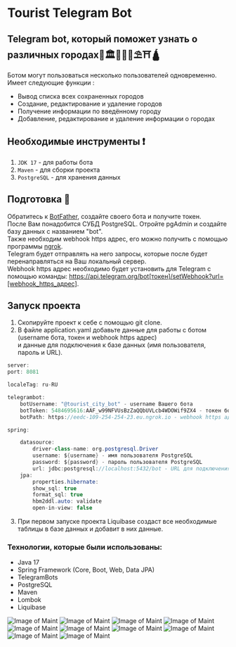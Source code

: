 # Tourist Telegram Bot
 
## Telegram bot,  который поможет узнать о различных городах🕌🏛🕍⛪🌴⛱⛩🛕  
Ботом могут пользоваться несколько пользователей одновременно.  
Имеет следующие функции :
- Вывод списка всех сохраненных городов
- Создание, редактирование и удаление городов
- Получение информации по введённому городу
- Добавление, редактирование и удаление информации о городах

## Необходимые инструменты ❗
1. `JDK 17` - для работы бота
2. `Maven` - для сборки проекта
3. `PostgreSQL` - для хранения данных

## Подготовка 🔨
Обратитесь к [BotFather](https://t.me/BotFather), создайте своего бота и получите токен.  
После Вам понадобится СУБД PostgreSQL. Отройте pgAdmin и создайте базу данных с названием "bot".  
Также необходим webhook https адрес, его можно получить с помощью программы [ngrok](https://ngrok.com/download).   
Telegram будет отправлять на него запросы, которые после будет перенаправляться на Ваш локальный сервер.  
Webhook https адрес необходимо будет установить для Telegram с помощью команды: https://api.telegram.org/bot[токен]/setWebhook?url=[webhook_https_адрес].
## Запуск проекта
1. Скопируйте проект к себе с помощью git clone.
2. В файле application.yaml добавьте данные для работы с ботом (username бота, токен и webhook https адрес)   
и данные для подключения к базе данных (имя пользователя, пароль и URL).
```java
server:
port: 8081

localeTag: ru-RU

telegrambot:
    botUsername: "@tourist_city_bot" - username Вашего бота
    botToken: 5484695616:AAF_w99NFVUsBzZaQQbUVLcb4WDOWif9ZX4 - токен бота
    botPath: https://eedc-109-254-254-23.eu.ngrok.io - webhook https адрес

spring:

    datasource:
        driver-class-name: org.postgresql.Driver
        username: ${username} - имя пользователя PostgreSQL
        password: ${password} - пароль пользователя PostgreSQL
        url: jdbc:postgresql://localhost:5432/bot - URL для подключения к базе даныых (добавьте порт и адрес, если у Вас другие)
    jpa:
        properties.hibernate:
        show_sql: true
        format_sql: true
        hbm2ddl.auto: validate
        open-in-view: false
```
3. При первом запуске проекта Liquibase создаст все необходимые таблицы в базе данных и добавит в них данные.
### **Технологии, которые были использованы**:
* Java 17
* Spring Framework (Core, Boot, Web, Data JPA)
* TelegramBots
* PostgreSQL
* Maven
* Lombok
* Liquibase

![Image of Maint](images/starting_page.png)
![Image of Maint](images/start_command.png)
![Image of Maint](images/all_cities.png)
![Image of Maint](images/add_city.png)
![Image of Maint](images/update_city.png)
![Image of Maint](images/delete_city.png)
![Image of Maint](images/get_information_about_city.png)
![Image of Maint](images/add_information_about_city.png)
![Image of Maint](images/update_information_about_city.png)
![Image of Maint](images/delete_information_about_city.png)
